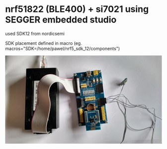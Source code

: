 # nrf51822 (BLE400) + si7021 using SEGGER embedded studio


used SDK12 from nordicsemi

SDK placement defined in macro 
(eg. macros="SDK=/home/pawel/nrf5_sdk_12/components")

![BLE400 si7021](./IMG_20161012_103814481_HDR.jpg)